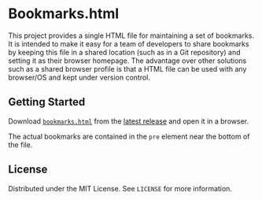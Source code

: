 # Bookmarks.html

This project provides a single HTML file for maintaining a set of bookmarks. It is intended to make it easy for a team of developers to share bookmarks by keeping this file in a shared location (such as in a Git repository) and setting it as their browser homepage. The advantage over other solutions such as a shared browser profile is that a HTML file can be used with any browser/OS and kept under version control.

## Getting Started

Download [`bookmarks.html`](https://github.com/hilverd/bookmarks.html/releases/latest/download/bookmarks.html) from the [latest release](https://github.com/hilverd/bookmarks.html/releases/latest) and open it in a browser.

The actual bookmarks are contained in the `pre` element near the bottom of the file.

## License

Distributed under the MIT License. See `LICENSE` for more information.
